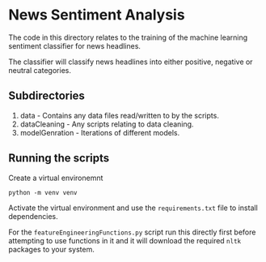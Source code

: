 # News Sentiment Analysis
The code in this directory relates to the training of the machine learning sentiment classifier for news headlines. 

The classifier will classify news headlines into either positive, negative or neutral categories. 

## Subdirectories
1. data - Contains any data files read/written to by the scripts. 
2. dataCleaning - Any scripts relating to data cleaning. 
3. modelGenration - Iterations of different models. 

## Running the scripts 
Create a virtual environemnt 
```
python -m venv venv 
```
Activate the virtual environment and use the ```requirements.txt``` file to install dependencies. 

For the ```featureEngineeringFunctions.py``` script run this directly first before attempting to use functions in it and it will download the required ```nltk``` packages to your system. 